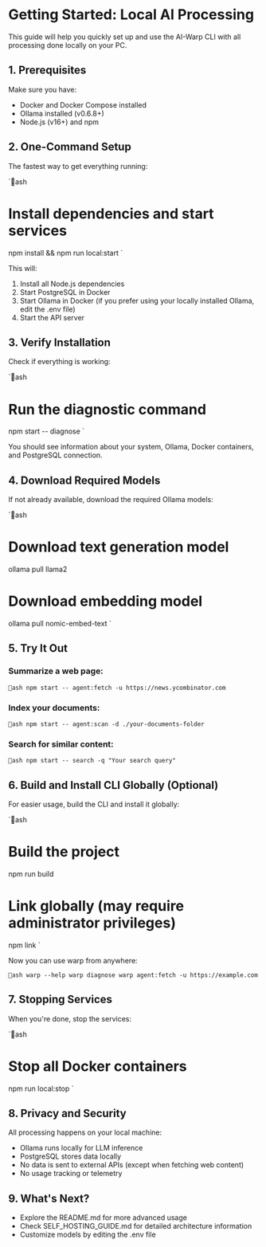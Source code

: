 # Getting Started: Local AI Processing

This guide will help you quickly set up and use the AI-Warp CLI with all processing done locally on your PC.

## 1. Prerequisites

Make sure you have:
- Docker and Docker Compose installed
- Ollama installed (v0.6.8+)
- Node.js (v16+) and npm

## 2. One-Command Setup

The fastest way to get everything running:

`ash
# Install dependencies and start services
npm install && npm run local:start
`

This will:
1. Install all Node.js dependencies
2. Start PostgreSQL in Docker
3. Start Ollama in Docker (if you prefer using your locally installed Ollama, edit the .env file)
4. Start the API server

## 3. Verify Installation

Check if everything is working:

`ash
# Run the diagnostic command
npm start -- diagnose
`

You should see information about your system, Ollama, Docker containers, and PostgreSQL connection.

## 4. Download Required Models

If not already available, download the required Ollama models:

`ash
# Download text generation model
ollama pull llama2

# Download embedding model  
ollama pull nomic-embed-text
`

## 5. Try It Out

### Summarize a web page:

`ash
npm start -- agent:fetch -u https://news.ycombinator.com
`

### Index your documents:

`ash
npm start -- agent:scan -d ./your-documents-folder
`

### Search for similar content:

`ash
npm start -- search -q "Your search query"
`

## 6. Build and Install CLI Globally (Optional)

For easier usage, build the CLI and install it globally:

`ash
# Build the project
npm run build

# Link globally (may require administrator privileges)
npm link
`

Now you can use warp from anywhere:

`ash
warp --help
warp diagnose
warp agent:fetch -u https://example.com
`

## 7. Stopping Services

When you're done, stop the services:

`ash
# Stop all Docker containers
npm run local:stop
`

## 8. Privacy and Security

All processing happens on your local machine:
- Ollama runs locally for LLM inference
- PostgreSQL stores data locally
- No data is sent to external APIs (except when fetching web content)
- No usage tracking or telemetry

## 9. What's Next?

- Explore the README.md for more advanced usage
- Check SELF_HOSTING_GUIDE.md for detailed architecture information
- Customize models by editing the .env file
